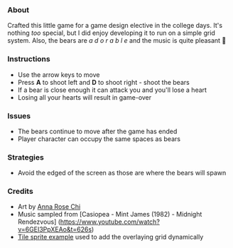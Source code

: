 ### About

Crafted this little game for a game design elective in the college days. 
It's nothing _too_ special, but I did enjoy developing it to run on a simple grid system.
Also, the bears are _a d o r a b l e_ and the music is quite pleasant 🎵

### Instructions

* Use the arrow keys to move
* Press **A** to shoot left and **D** to shoot right - shoot the bears
* If a bear is close enough it can attack you and you'll lose a heart
* Losing all your hearts will result in game-over

### Issues

* The bears continue to move after the game has ended
* Player character can occupy the same spaces as bears

### Strategies

* Avoid the edged of the screen as those are where the bears will spawn

### Credits

* Art by [Anna Rose Chi](https://annarosechi.myportfolio.com/)
* Music sampled from 
[Casiopea - Mint James (1982) - Midnight Rendezvous]
(https://www.youtube.com/watch?v=6GEI3PpXEAo&t=626s)
* [Tile sprite example](https://phaser.io/examples/v2/camera/basic-follow) 
used to add the overlaying grid dynamically